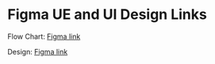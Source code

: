 # Figma UE and UI Design Links

Flow Chart: [Figma link](https://www.figma.com/file/25ZUNmW9IfDEs2OMt4aaLZ/Flow-of-Youth?node-id=0%3A1)

Design: [Figma link](https://www.figma.com/file/7np2us7UiAban2fhd9Z79v/Being-Seen-UI?node-id=0%3A1)
